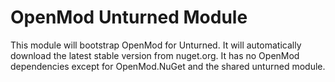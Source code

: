# OpenMod Unturned Module
This module will bootstrap OpenMod for Unturned. It will automatically download the latest stable version from nuget.org. It has no OpenMod dependencies except for OpenMod.NuGet and the shared unturned module.